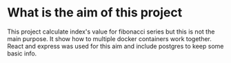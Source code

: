 # What is the aim of this project
This project calculate index's value for fibonacci series but this is not the main purpose. It show how to multiple docker containers work together. React and express was used for this aim and include postgres to keep some basic info.